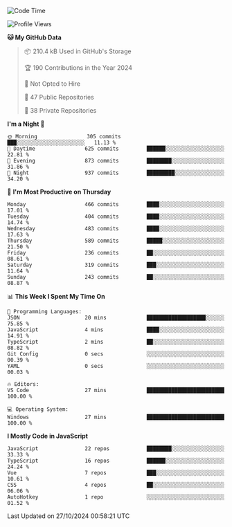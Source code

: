 <!--START_SECTION:waka-->
![Code Time](http://img.shields.io/badge/Code%20Time-872%20hrs%2040%20mins-blue)

![Profile Views](http://img.shields.io/badge/Profile%20Views-0-blue)

**🐱 My GitHub Data** 

> 📦 210.4 kB Used in GitHub's Storage 
 > 
> 🏆 190 Contributions in the Year 2024
 > 
> 🚫 Not Opted to Hire
 > 
> 📜 47 Public Repositories 
 > 
> 🔑 38 Private Repositories 
 > 
**I'm a Night 🦉** 

```text
🌞 Morning                305 commits         ███░░░░░░░░░░░░░░░░░░░░░░   11.13 % 
🌆 Daytime                625 commits         ██████░░░░░░░░░░░░░░░░░░░   22.81 % 
🌃 Evening                873 commits         ████████░░░░░░░░░░░░░░░░░   31.86 % 
🌙 Night                  937 commits         █████████░░░░░░░░░░░░░░░░   34.20 % 
```
📅 **I'm Most Productive on Thursday** 

```text
Monday                   466 commits         ████░░░░░░░░░░░░░░░░░░░░░   17.01 % 
Tuesday                  404 commits         ████░░░░░░░░░░░░░░░░░░░░░   14.74 % 
Wednesday                483 commits         ████░░░░░░░░░░░░░░░░░░░░░   17.63 % 
Thursday                 589 commits         █████░░░░░░░░░░░░░░░░░░░░   21.50 % 
Friday                   236 commits         ██░░░░░░░░░░░░░░░░░░░░░░░   08.61 % 
Saturday                 319 commits         ███░░░░░░░░░░░░░░░░░░░░░░   11.64 % 
Sunday                   243 commits         ██░░░░░░░░░░░░░░░░░░░░░░░   08.87 % 
```


📊 **This Week I Spent My Time On** 

```text
💬 Programming Languages: 
JSON                     20 mins             ███████████████████░░░░░░   75.85 % 
JavaScript               4 mins              ████░░░░░░░░░░░░░░░░░░░░░   14.91 % 
TypeScript               2 mins              ██░░░░░░░░░░░░░░░░░░░░░░░   08.82 % 
Git Config               0 secs              ░░░░░░░░░░░░░░░░░░░░░░░░░   00.39 % 
YAML                     0 secs              ░░░░░░░░░░░░░░░░░░░░░░░░░   00.03 % 

🔥 Editors: 
VS Code                  27 mins             █████████████████████████   100.00 % 

💻 Operating System: 
Windows                  27 mins             █████████████████████████   100.00 % 
```

**I Mostly Code in JavaScript** 

```text
JavaScript               22 repos            ████████░░░░░░░░░░░░░░░░░   33.33 % 
TypeScript               16 repos            ██████░░░░░░░░░░░░░░░░░░░   24.24 % 
Vue                      7 repos             ███░░░░░░░░░░░░░░░░░░░░░░   10.61 % 
CSS                      4 repos             ██░░░░░░░░░░░░░░░░░░░░░░░   06.06 % 
AutoHotkey               1 repo              ░░░░░░░░░░░░░░░░░░░░░░░░░   01.52 % 
```




 Last Updated on 27/10/2024 00:58:21 UTC
<!--END_SECTION:waka-->
